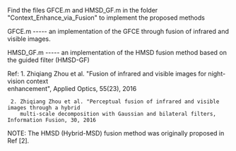 Find the files GFCE.m and HMSD_GF.m in the folder "Context_Enhance_via_Fusion" to implement 
the proposed methods

GFCE.m ----- an implementation of the GFCE through fusion of infrared and visible images.

HMSD_GF.m ----- an implementation of the HMSD fusion method based on the guided filter (HMSD-GF)


Ref: 1. Zhiqiang Zhou et al. "Fusion of infrared and visible images for night-vision context  
            enhancement", Applied Optics, 55(23), 2016
            
     2. Zhiqiang Zhou et al. "Perceptual fusion of infrared and visible images through a hybrid
        multi-scale decomposition with Gaussian and bilateral filters, Information Fusion, 30, 2016
    
NOTE: The HMSD (Hybrid-MSD) fusion method was originally proposed in Ref [2].  
